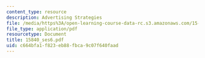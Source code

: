 ```yaml
---
content_type: resource
description: Advertising Strategies
file: /media/https%3A/open-learning-course-data-rc.s3.amazonaws.com/15-840-special-seminar-in-marketing-marketing-management-spring-2004/c664bfa1f823eb88fbca9c07f640faad_15840_ses6.pdf
file_type: application/pdf
resourcetype: Document
title: 15840_ses6.pdf
uid: c664bfa1-f823-eb88-fbca-9c07f640faad
---
```

